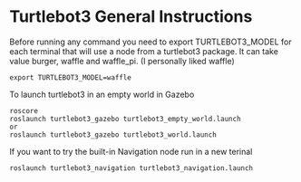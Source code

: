 # Turtlebot3 General Instructions

Before running any command you need to export TURTLEBOT3_MODEL for each terminal that will use a node from a turtlebot3 package.
It can take value burger, waffle and waffle_pi. (I personally liked waffle)
```
export TURTLEBOT3_MODEL=waffle
```

To launch turtlebot3 in an empty world in Gazebo
```
roscore
roslaunch turtlebot3_gazebo turtlebot3_empty_world.launch
or
roslaunch turtlebot3_gazebo turtlebot3_world.launch
```

If you want to try the built-in Navigation node run in a new terinal
```
roslaunch turtlebot3_navigation turtlebot3_navigation.launch
```


